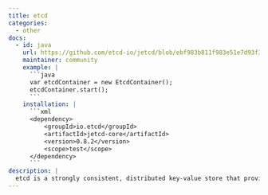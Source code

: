 ```yaml
---
title: etcd
categories:
  - other
docs:
  - id: java
    url: https://github.com/etcd-io/jetcd/blob/ebf983b811f983e51e7d93f30478698c5c582d73/jetcd-launcher/src/main/java/io/etcd/jetcd/launcher/EtcdContainer.java
    maintainer: community
    example: |
      ```java
      var etcdContainer = new EtcdContainer();
      etcdContainer.start();
      ```
    installation: |
      ```xml
      <dependency>
          <groupId>io.etcd</groupId>
          <artifactId>jetcd-core</artifactId>
          <version>0.8.2</version>
          <scope>test</scope>
      </dependency>
      ```
description: |
  etcd is a strongly consistent, distributed key-value store that provides a reliable way to store data that needs to be accessed by a distributed system or cluster of machines. It gracefully handles leader elections during network partitions and can tolerate machine failure, even in the leader node.
---
```

